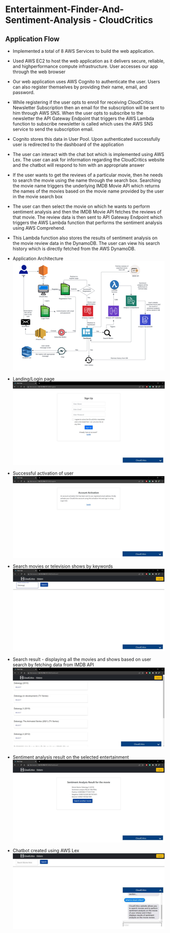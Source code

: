 # Entertainment-Finder-And-Sentiment-Analysis - CloudCritics

## Application Flow
- Implemented a total of 8 AWS Services to build the web application. 
- Used AWS EC2 to host the web application as it delivers secure, reliable, and highperformance compute infrastructure. User accesses our app through the web browser
- Our web application uses AWS Cognito to authenticate the user. Users can also register themselves by providing their name, email, and password. 
- While registering if the user opts to enroll for receiving CloudCritics Newsletter Subscription then an email for the subscription will be sent to him through AWS SNS. When the user opts to subscribe to the newsletter the API Gateway Endpoint that triggers the AWS Lambda function to subscribe newsletter is called which uses the AWS SNS service to send the subscription email. 
- Cognito stores this data in User Pool. Upon authenticated successfully user is redirected to the dashboard of the application
- The user can interact with the chat bot which is implemented using AWS Lex. The user can ask for information regarding the CloudCritics website and the chatbot will respond to him with an appropriate answer
- If the user wants to get the reviews of a particular movie, then he needs to search the movie using the name through the search box. Searching the movie name triggers the underlying IMDB Movie API which returns the names of the movies based on the movie name provided by the user in the movie search box
- The user can then select the movie on which he wants to perform sentiment analysis and then the IMDB Movie API fetches the reviews of that movie. The review data is then sent to API Gateway Endpoint which triggers the AWS Lambda function that performs the sentiment analysis using AWS Comprehend. 
- This Lambda function also stores the results of sentiment analysis on the movie review data in the DynamoDB. The user can view his search history which is directly fetched from the AWS DynamoDB.


- Application Architecture
![architecture](images/7.png)

- Landing/Login page\
![Dashboard](images/1.jpg)

- Successful activation of user\
![activation](images/2.jpg)

- Search movies or television shows by keywords\
![Search](images/3.jpg)

- Search result - displaying all the movies and shows based on user search by fetching data from IMDB API\
![Search result](images/4.jpg)

- Sentiment analysis result on the selected entertainment\
![sentiment](images/5.jpg)

- Chatbot created using AWS Lex\
![Lex bot](images/6.jpg)
